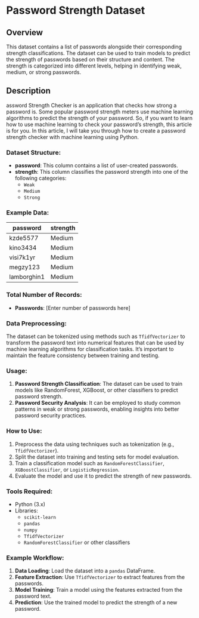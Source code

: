 # Password Strength Dataset

## Overview

This dataset contains a list of passwords alongside their corresponding strength classifications. The dataset can be used to train models to predict the strength of passwords based on their structure and content. The strength is categorized into different levels, helping in identifying weak, medium, or strong passwords.

## Description
assword Strength Checker is an application that checks how strong a password is. Some popular password strength meters use machine learning algorithms to predict the strength of your password. So, if you want to learn how to use machine learning to check your password’s strength, this article is for you. In this article, I will take you through how to create a password strength checker with machine learning using Python.

### Dataset Structure:

- **password**: This column contains a list of user-created passwords.
- **strength**: This column classifies the password strength into one of the following categories:
  - `Weak`
  - `Medium`
  - `Strong`

### Example Data:

| password    | strength |
|-------------|----------|
| kzde5577    | Medium   |
| kino3434    | Medium   |
| visi7k1yr   | Medium   |
| megzy123    | Medium   |
| lamborghin1 | Medium   |

### Total Number of Records:

- **Passwords**: [Enter number of passwords here]

### Data Preprocessing:

The dataset can be tokenized using methods such as `TfidfVectorizer` to transform the password text into numerical features that can be used by machine learning algorithms for classification tasks. It’s important to maintain the feature consistency between training and testing.

### Usage:

1. **Password Strength Classification**: The dataset can be used to train models like RandomForest, XGBoost, or other classifiers to predict password strength.
2. **Password Security Analysis**: It can be employed to study common patterns in weak or strong passwords, enabling insights into better password security practices.

### How to Use:

1. Preprocess the data using techniques such as tokenization (e.g., `TfidfVectorizer`).
2. Split the dataset into training and testing sets for model evaluation.
3. Train a classification model such as `RandomForestClassifier`, `XGBoostClassifier`, or `LogisticRegression`.
4. Evaluate the model and use it to predict the strength of new passwords.

### Tools Required:

- Python (3.x)
- Libraries:
  - `scikit-learn`
  - `pandas`
  - `numpy`
  - `TfidfVectorizer`
  - `RandomForestClassifier` or other classifiers

### Example Workflow:

1. **Data Loading**: Load the dataset into a `pandas` DataFrame.
2. **Feature Extraction**: Use `TfidfVectorizer` to extract features from the passwords.
3. **Model Training**: Train a model using the features extracted from the password text.
4. **Prediction**: Use the trained model to predict the strength of a new password.
